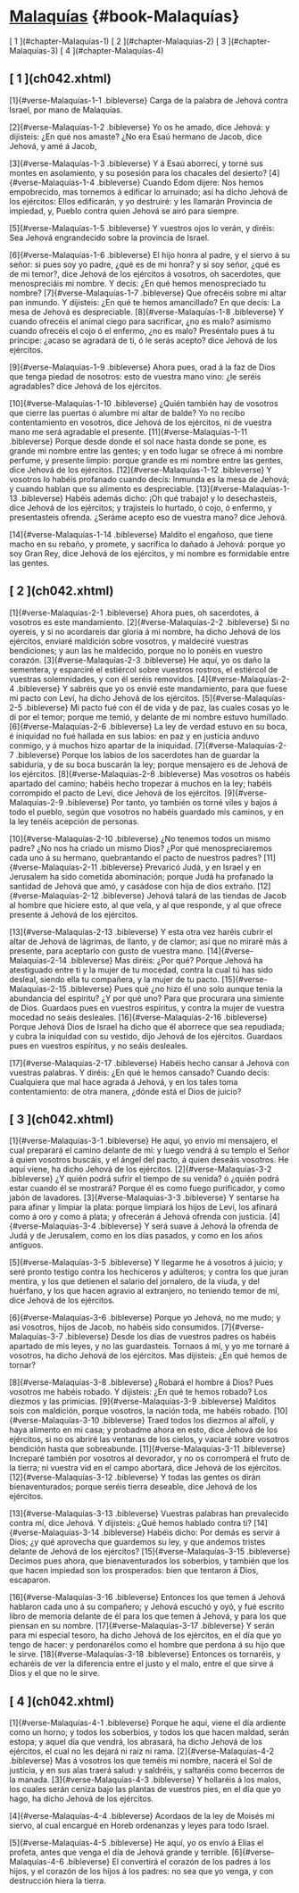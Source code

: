 # [Malaquías](ch001.xhtml) {#book-Malaquías}

<div id="chapterlinks-Malaquías" class="chapterlinks">[&nbsp;1&nbsp;](#chapter-Malaquías-1) [&nbsp;2&nbsp;](#chapter-Malaquías-2) [&nbsp;3&nbsp;](#chapter-Malaquías-3) [&nbsp;4&nbsp;](#chapter-Malaquías-4) </div>

<h2 class="chaptertitle">[&nbsp;1&nbsp;](ch042.xhtml)<span><span id="chapter-Malaquías-1"></span></span></h2>
 
[1]{#verse-Malaquías-1-1 .bibleverse} Carga de la palabra de Jehová contra Israel, por mano de Malaquías.

[2]{#verse-Malaquías-1-2 .bibleverse} Yo os he amado, dice Jehová: y dijisteis: ¿En qué nos amaste? ¿No era Esaú hermano de Jacob, dice Jehová, y amé á Jacob,

[3]{#verse-Malaquías-1-3 .bibleverse} Y á Esaú aborrecí, y torné sus montes en asolamiento, y su posesión para los chacales del desierto? [4]{#verse-Malaquías-1-4 .bibleverse} Cuando Edom dijere: Nos hemos empobrecido, mas tornemos á edificar lo arruinado; así ha dicho Jehová de los ejércitos: Ellos edificarán, y yo destruiré: y les llamarán Provincia de impiedad, y, Pueblo contra quien Jehová se airó para siempre.

[5]{#verse-Malaquías-1-5 .bibleverse} Y vuestros ojos lo verán, y diréis: Sea Jehová engrandecido sobre la provincia de Israel.

[6]{#verse-Malaquías-1-6 .bibleverse} El hijo honra al padre, y el siervo á su señor: si pues soy yo padre, ¿qué es de mi honra? y si soy señor, ¿qué es de mi temor?, dice Jehová de los ejércitos á vosotros, oh sacerdotes, que menospreciáis mi nombre. Y decís: ¿En qué hemos menospreciado tu nombre? [7]{#verse-Malaquías-1-7 .bibleverse} Que ofrecéis sobre mi altar pan inmundo. Y dijisteis: ¿En qué te hemos amancillado? En que decís: La mesa de Jehová es despreciable. [8]{#verse-Malaquías-1-8 .bibleverse} Y cuando ofrecéis el animal ciego para sacrificar, ¿no es malo? asimismo cuando ofrecéis el cojo ó el enfermo, ¿no es malo? Preséntalo pues á tu príncipe: ¿acaso se agradará de ti, ó le serás acepto? dice Jehová de los ejércitos.

[9]{#verse-Malaquías-1-9 .bibleverse} Ahora pues, orad á la faz de Dios que tenga piedad de nosotros: esto de vuestra mano vino: ¿le seréis agradables? dice Jehová de los ejércitos.

[10]{#verse-Malaquías-1-10 .bibleverse} ¿Quién también hay de vosotros que cierre las puertas ó alumbre mi altar de balde? Yo no recibo contentamiento en vosotros, dice Jehová de los ejércitos, ni de vuestra mano me será agradable el presente. [11]{#verse-Malaquías-1-11 .bibleverse} Porque desde donde el sol nace hasta donde se pone, es grande mi nombre entre las gentes; y en todo lugar se ofrece á mi nombre perfume, y presente limpio: porque grande es mi nombre entre las gentes, dice Jehová de los ejércitos. [12]{#verse-Malaquías-1-12 .bibleverse} Y vosotros lo habéis profanado cuando decís: Inmunda es la mesa de Jehová; y cuando hablan que su alimento es despreciable. [13]{#verse-Malaquías-1-13 .bibleverse} Habéis además dicho: ¡Oh qué trabajo! y lo desechasteis, dice Jehová de los ejércitos; y trajisteis lo hurtado, ó cojo, ó enfermo, y presentasteis ofrenda. ¿Seráme acepto eso de vuestra mano? dice Jehová.

[14]{#verse-Malaquías-1-14 .bibleverse} Maldito el engañoso, que tiene macho en su rebaño, y promete, y sacrifica lo dañado á Jehová: porque yo soy Gran Rey, dice Jehová de los ejércitos, y mi nombre es formidable entre las gentes. 

<h2 class="chaptertitle">[&nbsp;2&nbsp;](ch042.xhtml)<span><span id="chapter-Malaquías-2"></span></span></h2>
 
[1]{#verse-Malaquías-2-1 .bibleverse} Ahora pues, oh sacerdotes, á vosotros es este mandamiento. [2]{#verse-Malaquías-2-2 .bibleverse} Si no oyereis, y si no acordareis dar gloria á mi nombre, ha dicho Jehová de los ejércitos, enviaré maldición sobre vosotros, y maldeciré vuestras bendiciones; y aun las he maldecido, porque no lo ponéis en vuestro corazón. [3]{#verse-Malaquías-2-3 .bibleverse} He aquí, yo os daño la sementera, y esparciré el estiércol sobre vuestros rostros, el estiércol de vuestras solemnidades, y con él seréis removidos. [4]{#verse-Malaquías-2-4 .bibleverse} Y sabréis que yo os envié este mandamiento, para que fuese mi pacto con Leví, ha dicho Jehová de los ejércitos. [5]{#verse-Malaquías-2-5 .bibleverse} Mi pacto fué con él de vida y de paz, las cuales cosas yo le dí por el temor; porque me temió, y delante de mi nombre estuvo humillado. [6]{#verse-Malaquías-2-6 .bibleverse} La ley de verdad estuvo en su boca, é iniquidad no fué hallada en sus labios: en paz y en justicia anduvo conmigo, y á muchos hizo apartar de la iniquidad. [7]{#verse-Malaquías-2-7 .bibleverse} Porque los labios de los sacerdotes han de guardar la sabiduría, y de su boca buscarán la ley; porque mensajero es de Jehová de los ejércitos. [8]{#verse-Malaquías-2-8 .bibleverse} Mas vosotros os habéis apartado del camino; habéis hecho tropezar á muchos en la ley; habéis corrompido el pacto de Leví, dice Jehová de los ejércitos. [9]{#verse-Malaquías-2-9 .bibleverse} Por tanto, yo también os torné viles y bajos á todo el pueblo, según que vosotros no habéis guardado mis caminos, y en la ley tenéis acepción de personas.

[10]{#verse-Malaquías-2-10 .bibleverse} ¿No tenemos todos un mismo padre? ¿No nos ha criado un mismo Dios? ¿Por qué menospreciaremos cada uno á su hermano, quebrantando el pacto de nuestros padres? [11]{#verse-Malaquías-2-11 .bibleverse} Prevaricó Judá, y en Israel y en Jerusalem ha sido cometida abominación; porque Judá ha profanado la santidad de Jehová que amó, y casádose con hija de dios extraño. [12]{#verse-Malaquías-2-12 .bibleverse} Jehová talará de las tiendas de Jacob al hombre que hiciere esto, al que vela, y al que responde, y al que ofrece presente á Jehová de los ejércitos.

[13]{#verse-Malaquías-2-13 .bibleverse} Y esta otra vez haréis cubrir el altar de Jehová de lágrimas, de llanto, y de clamor; así que no miraré más á presente, para aceptarlo con gusto de vuestra mano. [14]{#verse-Malaquías-2-14 .bibleverse} Mas diréis: ¿Por qué? Porque Jehová ha atestiguado entre ti y la mujer de tu mocedad, contra la cual tú has sido desleal, siendo ella tu compañera, y la mujer de tu pacto. [15]{#verse-Malaquías-2-15 .bibleverse} Pues qué ¿no hizo él uno solo aunque tenía la abundancia del espíritu? ¿Y por qué uno? Para que procurara una simiente de Dios. Guardaos pues en vuestros espíritus, y contra la mujer de vuestra mocedad no seáis desleales. [16]{#verse-Malaquías-2-16 .bibleverse} Porque Jehová Dios de Israel ha dicho que él aborrece que sea repudiada; y cubra la iniquidad con su vestido, dijo Jehová de los ejércitos. Guardaos pues en vuestros espíritus, y no seáis desleales.

[17]{#verse-Malaquías-2-17 .bibleverse} Habéis hecho cansar á Jehová con vuestras palabras. Y diréis: ¿En qué le hemos cansado? Cuando decís: Cualquiera que mal hace agrada á Jehová, y en los tales toma contentamiento: de otra manera, ¿dónde está el Dios de juicio? 

<h2 class="chaptertitle">[&nbsp;3&nbsp;](ch042.xhtml)<span><span id="chapter-Malaquías-3"></span></span></h2>
 
[1]{#verse-Malaquías-3-1 .bibleverse} He aquí, yo envío mi mensajero, el cual preparará el camino delante de mí: y luego vendrá á su templo el Señor á quien vosotros buscáis, y el ángel del pacto, á quien deseáis vosotros. He aquí viene, ha dicho Jehová de los ejércitos. [2]{#verse-Malaquías-3-2 .bibleverse} ¿Y quién podrá sufrir el tiempo de su venida? ó ¿quién podrá estar cuando él se mostrará? Porque él es como fuego purificador, y como jabón de lavadores. [3]{#verse-Malaquías-3-3 .bibleverse} Y sentarse ha para afinar y limpiar la plata: porque limpiará los hijos de Leví, los afinará como á oro y como á plata; y ofrecerán á Jehová ofrenda con justicia. [4]{#verse-Malaquías-3-4 .bibleverse} Y será suave á Jehová la ofrenda de Judá y de Jerusalem, como en los días pasados, y como en los años antiguos.

[5]{#verse-Malaquías-3-5 .bibleverse} Y llegarme he á vosotros á juicio; y seré pronto testigo contra los hechiceros y adúlteros; y contra los que juran mentira, y los que detienen el salario del jornalero, de la viuda, y del huérfano, y los que hacen agravio al extranjero, no teniendo temor de mí, dice Jehová de los ejércitos.

[6]{#verse-Malaquías-3-6 .bibleverse} Porque yo Jehová, no me mudo; y así vosotros, hijos de Jacob, no habéis sido consumidos. [7]{#verse-Malaquías-3-7 .bibleverse} Desde los días de vuestros padres os habéis apartado de mis leyes, y no las guardasteis. Tornaos á mí, y yo me tornaré á vosotros, ha dicho Jehová de los ejércitos. Mas dijisteis: ¿En qué hemos de tornar?

[8]{#verse-Malaquías-3-8 .bibleverse} ¿Robará el hombre á Dios? Pues vosotros me habéis robado. Y dijisteis: ¿En qué te hemos robado? Los diezmos y las primicias. [9]{#verse-Malaquías-3-9 .bibleverse} Malditos sois con maldición, porque vosotros, la nación toda, me habéis robado. [10]{#verse-Malaquías-3-10 .bibleverse} Traed todos los diezmos al alfolí, y haya alimento en mi casa; y probadme ahora en esto, dice Jehová de los ejércitos, si no os abriré las ventanas de los cielos, y vaciaré sobre vosotros bendición hasta que sobreabunde. [11]{#verse-Malaquías-3-11 .bibleverse} Increparé también por vosotros al devorador, y no os corromperá el fruto de la tierra; ni vuestra vid en el campo abortará, dice Jehová de los ejércitos. [12]{#verse-Malaquías-3-12 .bibleverse} Y todas las gentes os dirán bienaventurados; porque seréis tierra deseable, dice Jehová de los ejércitos.

[13]{#verse-Malaquías-3-13 .bibleverse} Vuestras palabras han prevalecido contra mí, dice Jehová. Y dijisteis: ¿Qué hemos hablado contra ti? [14]{#verse-Malaquías-3-14 .bibleverse} Habéis dicho: Por demás es servir á Dios; ¿y qué aprovecha que guardemos su ley, y que andemos tristes delante de Jehová de los ejércitos? [15]{#verse-Malaquías-3-15 .bibleverse} Decimos pues ahora, que bienaventurados los soberbios, y también que los que hacen impiedad son los prosperados: bien que tentaron á Dios, escaparon.

[16]{#verse-Malaquías-3-16 .bibleverse} Entonces los que temen á Jehová hablaron cada uno á su compañero; y Jehová escuchó y oyó, y fué escrito libro de memoria delante de él para los que temen á Jehová, y para los que piensan en su nombre. [17]{#verse-Malaquías-3-17 .bibleverse} Y serán para mí especial tesoro, ha dicho Jehová de los ejércitos, en el día que yo tengo de hacer: y perdonarélos como el hombre que perdona á su hijo que le sirve. [18]{#verse-Malaquías-3-18 .bibleverse} Entonces os tornaréis, y echaréis de ver la diferencia entre el justo y el malo, entre el que sirve á Dios y el que no le sirve. 

<h2 class="chaptertitle">[&nbsp;4&nbsp;](ch042.xhtml)<span><span id="chapter-Malaquías-4"></span></span></h2>
 
[1]{#verse-Malaquías-4-1 .bibleverse} Porque he aquí, viene el día ardiente como un horno; y todos los soberbios, y todos los que hacen maldad, serán estopa; y aquel día que vendrá, los abrasará, ha dicho Jehová de los ejércitos, el cual no les dejará ni raíz ni rama. [2]{#verse-Malaquías-4-2 .bibleverse} Mas á vosotros los que teméis mi nombre, nacerá el Sol de justicia, y en sus alas traerá salud: y saldréis, y saltaréis como becerros de la manada. [3]{#verse-Malaquías-4-3 .bibleverse} Y hollaréis á los malos, los cuales serán ceniza bajo las plantas de vuestros pies, en el día que yo hago, ha dicho Jehová de los ejércitos.

[4]{#verse-Malaquías-4-4 .bibleverse} Acordaos de la ley de Moisés mi siervo, al cual encargué en Horeb ordenanzas y leyes para todo Israel.

[5]{#verse-Malaquías-4-5 .bibleverse} He aquí, yo os envío á Elías el profeta, antes que venga el día de Jehová grande y terrible. [6]{#verse-Malaquías-4-6 .bibleverse} El convertirá el corazón de los padres á los hijos, y el corazón de los hijos á los padres: no sea que yo venga, y con destrucción hiera la tierra. 